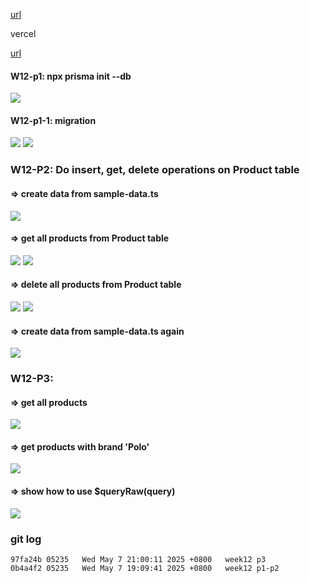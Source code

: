 [url](https://github.com/0x55xx5/1132-2N-Demo-23/tree/main)

vercel

[url]()
#### W12-p1: npx prisma init --db

![](w12-p1-1.png)

#### W12-p1-1: migration

![](w12-p2-2.png)
![](w12-p2-3.png)


### W12-P2: Do insert, get, delete operations on Product table
 
#### => create data from sample-data.ts
 
![](w12-p2-1.png)
 
#### => get all products from Product table
 
![](w12-p2-2-1.png)
![](w12-p2-2-2.png)
 
#### => delete all products from Product table
 
![](w12-p2-3-1.png)
![](w12-p2-3-2.png)
 
#### => create data from sample-data.ts again
 
![](w12-p2-4.png)


### W12-P3: 


#### => get all products
 
![](w12-p3-1.png)
 
#### => get products with brand 'Polo'
 
![](w12-p3-2.png)
 
#### => show how to use $queryRaw(query)
 
![](w12-p3-3.png)


### git log

```
97fa24b 05235   Wed May 7 21:00:11 2025 +0800   week12 p3
0b4a4f2 05235   Wed May 7 19:09:41 2025 +0800   week12 p1-p2
```
